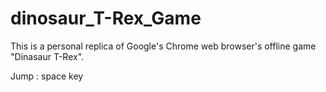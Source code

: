 # dinosaur_T-Rex_Game

This is a personal replica of Google's Chrome web browser's offline game "Dinasaur T-Rex".

Jump : space key
